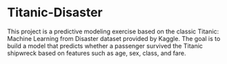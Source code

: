 # Titanic-Disaster
This project is a predictive modeling exercise based on the classic Titanic: Machine Learning from Disaster dataset provided by Kaggle. The goal is to build a model that predicts whether a passenger survived the Titanic shipwreck based on features such as age, sex, class, and fare.
